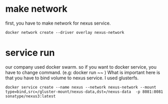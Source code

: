 
# make network
first, you have to make network for nexus service. 
```
docker network create --driver overlay nexus-network
```


# service run
our company used docker swarm. so if you want to docker service, you have to change command. (e.g: docker run ~~ ) 
What is important here is that you have to bind volume to nexus service. I used glusterfs. 
```
docker service create --name nexus --network nexus-network --mount type=bind,src=/gluster-mount/nexus-data,dst=/nexus-data  -p 8081:8081 sonatype/nexus3:latest

```
